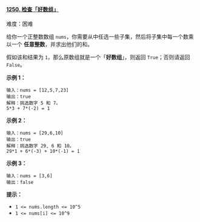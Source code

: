 ﻿#### [1250\. 检查「好数组」](https://leetcode.cn/problems/check-if-it-is-a-good-array/)

难度：困难

给你一个正整数数组 `nums`，你需要从中任选一些子集，然后将子集中每一个数乘以一个 **任意整数**，并求出他们的和。

假如该和结果为 `1`，那么原数组就是一个「**好数组**」，则返回 `True`；否则请返回 `False`。

**示例 1：**

```
输入：nums = [12,5,7,23]
输出：true
解释：挑选数字 5 和 7。
5*3 + 7*(-2) = 1
```

**示例 2：**

```
输入：nums = [29,6,10]
输出：true
解释：挑选数字 29, 6 和 10。
29*1 + 6*(-3) + 10*(-1) = 1
```

**示例 3：**

```
输入：nums = [3,6]
输出：false
```

**提示：**

-   `1 <= nums.length <= 10^5`
-   `1 <= nums[i] <= 10^9`
